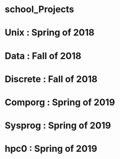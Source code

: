 # school_Projects
#
# Unix     : Spring of 2018
#
# Data     : Fall   of 2018
# Discrete : Fall   of 2018
#
# Comporg  : Spring of 2019
# Sysprog  : Spring of 2019
# hpc0     : Spring of 2019

